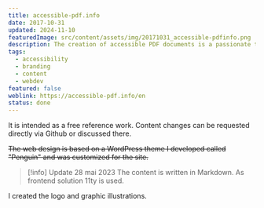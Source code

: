 ```yaml
---
title: accessible-pdf.info
date: 2017-10-31
updated: 2024-11-10
featuredImage: src/content/assets/img/20171031_accessible-pdfinfo.png
description: The creation of accessible PDF documents is a passionate topic that I have been working on intensively since 2014. In my spare time, I maintain and run the website [accessible-pdf.info](https://accessible-pdf.info/en). There I share my experiences and knowledge in German and English.
tags:
  - accessibility
  - branding
  - content
  - webdev
featured: false
weblink: https://accessible-pdf.info/en
status: done
---
```

It is intended as a free reference work. Content changes can be requested directly via Github or discussed there.

~~The web design is based on a WordPress theme I developed called "Penguin" and was customized for the site.~~

> [!info] Update 28 mai 2023
> The content is written in Markdown. As frontend solution 11ty is used.

I created the logo and graphic illustrations.
